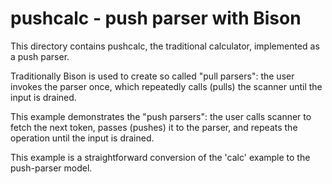 # pushcalc - push parser with Bison

This directory contains pushcalc, the traditional calculator, implemented as
a push parser.

Traditionally Bison is used to create so called "pull parsers": the user
invokes the parser once, which repeatedly calls (pulls) the scanner until
the input is drained.

This example demonstrates the "push parsers": the user calls scanner to
fetch the next token, passes (pushes) it to the parser, and repeats the
operation until the input is drained.

This example is a straightforward conversion of the 'calc' example to the
push-parser model.

<!---
Local Variables:
fill-column: 76
ispell-dictionary: "american"
End:

Copyright (C) 2020-2022, 2025 Free Software Foundation, Inc.

Permission is granted to copy, distribute and/or modify this document
under the terms of the GNU Free Documentation License, Version 1.3 or
any later version published by the Free Software Foundation; with no
Invariant Sections, with no Front-Cover Texts, and with no Back-Cover
Texts.  A copy of the license is included in the "GNU Free
Documentation License" file as part of this distribution.

--->
